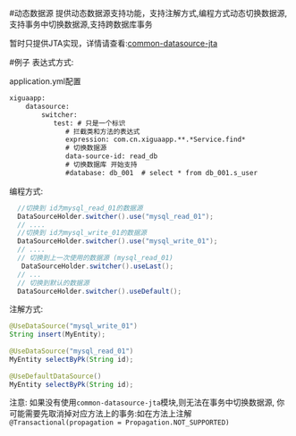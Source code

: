 #动态数据源
提供动态数据源支持功能，支持注解方式,编程方式动态切换数据源,支持事务中切换数据源,支持跨数据库事务

暂时只提供JTA实现，详情请查看:[common-datasource-jta](common-datasource-jta)

#例子
表达式方式:

application.yml配置
```xml
xiguaapp:
    datasource:
        switcher:
           test: # 只是一个标识
              # 拦截类和方法的表达式
              expression: com.cn.xiguaapp.**.*Service.find*
              # 切换数据源
              data-source-id: read_db
              # 切换数据库 开始支持
              #database: db_001  # select * from db_001.s_user
```

编程方式:
```java
  //切换到 id为mysql_read_01的数据源
  DataSourceHolder.switcher().use("mysql_read_01");
  // ....
  //切换到 id为mysql_write_01的数据源
  DataSourceHolder.switcher().use("mysql_write_01");
  // ....
  // 切换到上一次使用的数据源 (mysql_read_01)
   DataSourceHolder.switcher().useLast();
  // ...
  // 切换到默认的数据源
  DataSourceHolder.switcher().useDefault();
```

注解方式:
```java
@UseDataSource("mysql_write_01")
String insert(MyEntity);
 
@UseDataSource("mysql_read_01")
MyEntity selectByPk(String id);
 
@UseDefaultDataSource()
MyEntity selectByPk(String id);
```

注意: 如果没有使用`common-datasource-jta`模块,则无法在事务中切换数据源,
你可能需要先取消掉对应方法上的事务:如在方法上注解`@Transactional(propagation = Propagation.NOT_SUPPORTED)`
